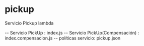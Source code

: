 # pickup
Servicio Pickup lambda

-- Servicio PickUp : index.js
-- Servicio PickUp(Compensación) : index.compensacion.js
-- políticas servicio: pickup.json